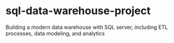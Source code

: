 # sql-data-warehouse-project
Building a modern data warehouse with SQL server, including ETL processes, data modeling, and analytics 
